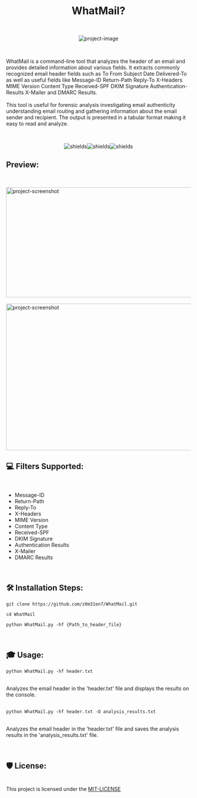 <h1 align="center" id="title">WhatMail?</h1><br>

<p align="center"><img src="https://socialify.git.ci/z0m31en7/WhatMail/image?font=Source%20Code%20Pro&amp;logo=https%3A%2F%2Fraw.githubusercontent.com%2Fz0m31en7%2FWhatMail%2Fmain%2FWhatMail-Logo.png&amp;name=1&amp;owner=1&amp;pattern=Circuit%20Board&amp;theme=Dark" alt="project-image"></p><br>

<p id="description">WhatMail is a command-line tool that analyzes the header of an email and provides detailed information about various fields. It extracts commonly recognized email header fields such as To From Subject Date Delivered-To as well as useful fields like Message-ID Return-Path Reply-To X-Headers MIME Version Content Type Received-SPF DKIM Signature Authentication-Results X-Mailer and DMARC Results. <br><br>This tool is useful for forensic analysis investigating email authenticity understanding email routing and gathering information about the email sender and recipient. The output is presented in a tabular format making it easy to read and analyze.</p><br>

<p align="center"><img src="https://img.shields.io/badge/windows%20terminal-4D4D4D?style=for-the-badge&amp;logo=windows%20terminal&amp;logoColor=white" alt="shields"><img src="https://img.shields.io/badge/PyCharm-000000.svg?&amp;style=for-the-badge&amp;logo=PyCharm&amp;logoColor=white" alt="shields"><img src="https://img.shields.io/badge/Python-3776AB?style=for-the-badge&amp;logo=python&amp;logoColor=white" alt="shields"></p>

<h2>Preview:</h2><br>

<img src="https://raw.githubusercontent.com/z0m31en7/WhatMail/main/WhatMail-Logo.png" alt="project-screenshot" width="800" height="300/"><br><br>
<img src="https://raw.githubusercontent.com/z0m31en7/WhatMail/main/Output.png" alt="project-screenshot" width="800" height="400/"><br>

  
  <h2>💻 Filters Supported:</h2><br>

*   Message-ID
*   Return-Path
*   Reply-To
*   X-Headers
*   MIME Version
*   Content Type
*   Received-SPF
*   DKIM Signature
*   Authentication Results
*   X-Mailer
*   DMARC Results

<br><h2>🛠️ Installation Steps:</h2>

```
git clone https://github.com/z0m31en7/WhatMail.git
```

```
cd WhatMail
```

```
python WhatMail.py -hf {Path_to_header_file}
```
<br><h2>🎓 Usage:</h2>
``` 
python WhatMail.py -hf header.txt
```
<br>
Analyzes the email header in the 'header.txt' file and displays the results on the console.

<br>
<br>

```
python WhatMail.py -hf header.txt -O analysis_results.txt
```
<br>
        Analyzes the email header in the 'header.txt' file and saves the analysis results in the 'analysis_results.txt' file.


<br><h2>🛡️ License:</h2><br>
This project is licensed under the <a href="https://github.com/z0m31en7/WhatMail/blob/main/LICENSE">MIT-LICENSE</a>